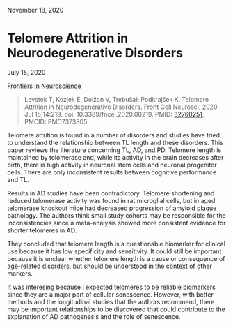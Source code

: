 November 18, 2020

# Telomere Attrition in Neurodegenerative Disorders

July 15, 2020

[Frontiers in Neuroscience](https://www.frontiersin.org/articles/10.3389/fncel.2020.00219/full)

> Levstek T, Kozjek E, Dolžan V, Trebušak Podkrajšek K. Telomere Attrition in
> Neurodegenerative Disorders. Front Cell Neurosci. 2020 Jul 15;14:219. doi:
> 10.3389/fncel.2020.00219. PMID:
> [32760251](https://pubmed.ncbi.nlm.nih.gov/32760251); PMCID: PMC7373805.

Telomere attrition is found in a number of disorders and studies have tried to
understand the relationship between TL length and these disorders. This paper
reviews the literature concerning TL, AD, and PD. Telomere length is maintained
by telomerase and, while its activity in the brain decreases after birth, there
is high activity in neuronal stem cells and neuronal progenitor cells. There are
only inconsistent results between cognitive performance and TL.

Results in AD studies have been contradictory. Telomere shortening and reduced
telomerase activity was found in rat microglial cells, but in aged telomerase
knockout mice had decreased progression of amyloid plaque pathology. The authors
think small study cohorts may be responsible for the inconsistencies since a
meta-analysis showed more consistent evidence for shorter telomeres in AD.

They concluded that telomere length is a questionable biomarker for clinical
use because it has low specificity and sensitivity. It could still be important
because it is unclear whether telomere length is a cause or consequence of
age-related disorders, but should be understood in the context of other markers.

It was interesing because I expected telomeres to be reliable biomarkers since
they are a major part of cellular senescence. However, with better methods and
the longitudinal studies that the authors recommend, there may be important
relationships to be discovered that could contribute to the explanation of AD
pathogenesis and the role of senescence.
